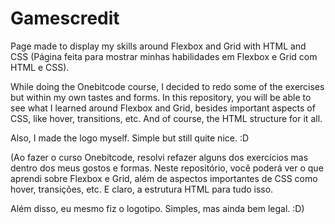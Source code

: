 # Gamescredit
Page made to display my skills around Flexbox and Grid with HTML and CSS (Página feita para mostrar minhas habilidades em Flexbox e Grid com HTML e CSS).


While doing the Onebitcode course, I decided to redo some of the exercises but within my own tastes and forms. 
In this repository, you will be able to see what I learned around Flexbox and Grid, besides important aspects of CSS, like hover, transitions, etc. And of course, the HTML structure for it all. 

Also, I made the logo myself. Simple but still quite nice. :D

(Ao fazer o curso Onebitcode, resolvi refazer alguns dos exercícios mas dentro dos meus gostos e formas.
Neste repositório, você poderá ver o que aprendi sobre Flexbox e Grid, além de aspectos importantes de CSS como hover, transições, etc. E claro, a estrutura HTML para tudo isso.

Além disso, eu mesmo fiz o logotipo. Simples, mas ainda bem legal. :D)
